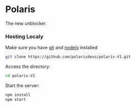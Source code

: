 # Polaris
The new unblocker.

### Hosting Localy
Make sure you have [git](https://git-scm.com/) and [nodejs](https://nodejs.org/) installed
````bash
git clone https://github.com/polarisdevs/polaris-V1.git
````
Access the directory:
````bash
cd polaris-V1
````
Start the server:
````bash
npm install
npm start
````
